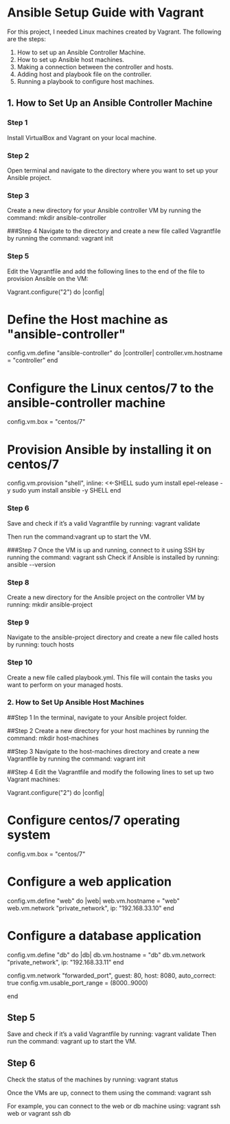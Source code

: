 # Ansible Setup Guide with Vagrant

For this project, I needed Linux machines created by Vagrant. The following are the steps:

1. How to set up an Ansible Controller Machine.
2. How to set up Ansible host machines.
3. Making a connection between the controller and hosts.
4. Adding host and playbook file on the controller.
5. Running a playbook to configure host machines.

## 1. How to Set Up an Ansible Controller Machine

### Step 1
Install VirtualBox and Vagrant on your local machine.

### Step 2
Open terminal and navigate to the directory where you want to set up your Ansible project.

### Step 3
Create a new directory for your Ansible controller VM by running the command:
mkdir ansible-controller

###Step 4
Navigate to the directory and create a new file called Vagrantfile by running the command:
vagrant init

### Step 5
Edit the Vagrantfile and add the following lines to the end of the file to provision Ansible on the VM:

Vagrant.configure("2") do |config|
  
  # Define the Host machine as "ansible-controller"
  config.vm.define "ansible-controller" do |controller|
    controller.vm.hostname = "controller"
  end
  
  # Configure the Linux centos/7 to the ansible-controller machine
  config.vm.box = "centos/7"
  
  # Provision Ansible by installing it on centos/7
  config.vm.provision "shell", inline: <<-SHELL
    sudo yum install epel-release -y
    sudo yum install ansible -y
  SHELL
end

### Step 6
Save and check if it’s a valid Vagrantfile by running:
vagrant validate

Then run the command:vagrant up to start the VM.

###Step 7
Once the VM is up and running, connect to it using SSH by running the command:
vagrant ssh
Check if Ansible is installed by running:
ansible --version

### Step 8
Create a new directory for the Ansible project on the controller VM by running:
mkdir ansible-project

### Step 9
Navigate to the ansible-project directory and create a new file called hosts by running:
touch hosts

### Step 10
Create a new file called playbook.yml. This file will contain the tasks you want to perform on your managed hosts.

### 2. How to Set Up Ansible Host Machines
##Step 1
In the terminal, navigate to your Ansible project folder.

##Step 2
Create a new directory for your host machines by running the command:
mkdir host-machines

##Step 3
Navigate to the host-machines directory and create a new Vagrantfile by running the command:
vagrant init

##Step 4
Edit the Vagrantfile and modify the following lines to set up two Vagrant machines:

Vagrant.configure("2") do |config|

  # Configure centos/7 operating system
  config.vm.box = "centos/7"

  # Configure a web application 
  config.vm.define "web" do |web|
    web.vm.hostname = "web"
    web.vm.network "private_network", ip: "192.168.33.10"
  end

  # Configure a database application
  config.vm.define "db" do |db|
    db.vm.hostname = "db"
    db.vm.network "private_network", ip: "192.168.33.11"
  end

  config.vm.network "forwarded_port", guest: 80, host: 8080, auto_correct: true
  config.vm.usable_port_range = (8000..9000)

end

## Step 5
Save and check if it’s a valid Vagrantfile by running:
vagrant validate
Then run the command:
vagrant up
to start the VM.

## Step 6
Check the status of the machines by running:
vagrant status

Once the VMs are up, connect to them using the command:
vagrant ssh <machine-name>

For example, you can connect to the web or db machine using:
vagrant ssh web
or
vagrant ssh db
